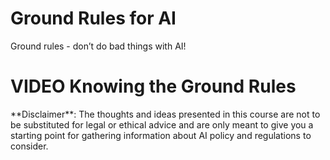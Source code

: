 


# Ground Rules for AI

Ground rules - don’t do bad things with AI!

<!-- ## Motivation -->


<!-- ## Target Audience   -->

<!-- The course is intended for ... -->

<!-- ## Curriculum   -->

<!-- The course covers... -->

# VIDEO Knowing the Ground Rules


<div class = disclaimer>
 **Disclaimer**: The thoughts and ideas presented in this course are not to be substituted for legal or ethical advice and are only meant to give you a starting point for gathering information about AI policy and regulations to consider.
</div>
